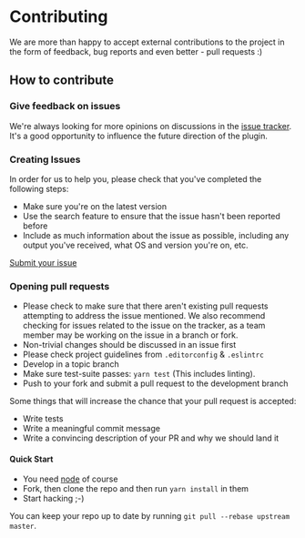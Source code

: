 # Contributing

We are more than happy to accept external contributions to the project
in the form of feedback, bug reports and even better - pull requests :)

## How to contribute

### Give feedback on issues

We're always looking for more opinions on discussions in the [issue tracker](https://github.com/namics/stylelint-bem-namics/issues).
It's a good opportunity to influence the future direction of the plugin.

### Creating Issues

In order for us to help you, please check that you've completed the following steps:

* Make sure you're on the latest version
* Use the search feature to ensure that the issue hasn't been reported before
* Include as much information about the issue as possible, including
any output you've received, what OS and version you're on, etc.
  
[Submit your issue](https://github.com/namics/stylelint-bem-namics/issues/new)

### Opening pull requests

* Please check to make sure that there aren't existing pull requests attempting to address the issue mentioned. We also recommend checking for issues related to the issue on the tracker, as a team member may be working on the issue in a branch or fork.
* Non-trivial changes should be discussed in an issue first
* Please check project guidelines from `.editorconfig` & `.eslintrc`
* Develop in a topic branch
* Make sure test-suite passes: `yarn test` (This includes linting).
* Push to your fork and submit a pull request to the development branch

Some things that will increase the chance that your pull request is accepted:

* Write tests
* Write a meaningful commit message
* Write a convincing description of your PR and why we should land it

#### Quick Start

* You need [node](../.node-version) of course
* Fork, then clone the repo and then run `yarn install` in them
* Start hacking ;-)

You can keep your repo up to date by running `git pull --rebase upstream master`.
